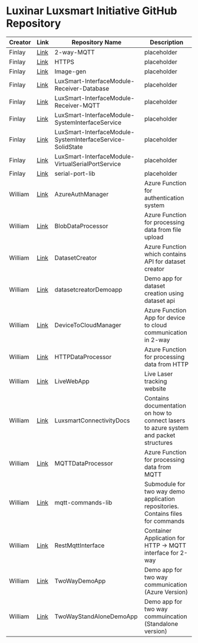 # Luxinar Luxsmart Initiative GitHub Repository

| Creator | Link | Repository Name | Description |
|---------|------|-----------------|-------------|
| Finlay | [Link](https://github.com/Luxinar-Luxsmart/2-way-MQTT) | 2-way-MQTT | placeholder |
| Finlay | [Link](https://github.com/Luxinar-Luxsmart/HTTPS.git) | HTTPS | placeholder |
| Finlay | [Link](https://github.com/Luxinar-Luxsmart/Image-gen) | Image-gen | placeholder |
| Finlay | [Link](https://github.com/Luxinar-Luxsmart/LuxSmart-InterfaceModule-Receiver-Database) | LuxSmart-InterfaceModule-Receiver-Database | placeholder |
| Finlay | [Link](https://github.com/Luxinar-Luxsmart/LuxSmart-InterfaceModule-Receiver-MQTT) | LuxSmart-InterfaceModule-Receiver-MQTT | placeholder |
| Finlay | [Link](https://github.com/Luxinar-Luxsmart/LuxSmart-InterfaceModule-SystemInterfaceService) | LuxSmart-InterfaceModule-SystemInterfaceService | placeholder |
| Finlay | [Link](https://github.com/Luxinar-Luxsmart/LuxSmart-InterfaceModule-SystemInterfaceService-SolidState) | LuxSmart-InterfaceModule-SystemInterfaceService-SolidState | placeholder |
| Finlay | [Link](https://github.com/Luxinar-Luxsmart/LuxSmart-InterfaceModule-VirtualSerialPortService) | LuxSmart-InterfaceModule-VirtualSerialPortService | placeholder |
| Finlay | [Link](https://github.com/Luxinar-Luxsmart/serial-port-lib) | serial-port-lib | placeholder |
| William | [Link](https://github.com/Luxinar-Luxsmart/AzureAuthManager) | AzureAuthManager | Azure Function for authentication system |
| William | [Link](https://github.com/Luxinar-Luxsmart/BlobDataProcessor) | BlobDataProcessor | Azure Function for processing data from file upload |
| William | [Link](https://github.com/Luxinar-Luxsmart/DatasetCreator) | DatasetCreator | Azure Function which contains API for dataset creator |
| William | [Link](https://github.com/Luxinar-Luxsmart/datasetcreatorDemoapp.git) | datasetcreatorDemoapp | Demo app for dataset creation using dataset api |
| William | [Link](https://github.com/Luxinar-Luxsmart/DeviceToCloudManager) | DeviceToCloudManager | Azure Function App for device to cloud communication in 2-way |
| William | [Link](https://github.com/Luxinar-Luxsmart/HTTPDataProcessor) | HTTPDataProcessor | Azure Function for processing data from HTTP |
| William | [Link](https://github.com/Luxinar-Luxsmart/LiveWebApp) | LiveWebApp | Live Laser tracking website |
| William | [Link](https://github.com/Luxinar-Luxsmart/LuxsmartConnectivityDocs) | LuxsmartConnectivityDocs | Contains documentation on how to connect lasers to azure system and packet structures |
| William | [Link](https://github.com/Luxinar-Luxsmart/MQTTDataProcessor) | MQTTDataProcessor | Azure Function for processing data from MQTT |
| William | [Link](https://github.com/Luxinar-Luxsmart/mqtt-commands-lib) | mqtt-commands-lib | Submodule for two way demo application repositories. Contains files for commands |
| William | [Link](https://github.com/Luxinar-Luxsmart/RestMqttInterface) | RestMqttInterface | Container Application for HTTP -> MQTT interface for 2-way |
| William | [Link](https://github.com/Luxinar-Luxsmart/TwoWayDemoApp) | TwoWayDemoApp | Demo app for two way communication (Azure Version) |
| William | [Link](https://github.com/Luxinar-Luxsmart/TwoWayStandAloneDemoApp) | TwoWayStandAloneDemoApp | Demo app for two way commuincation (Standalone version) |
